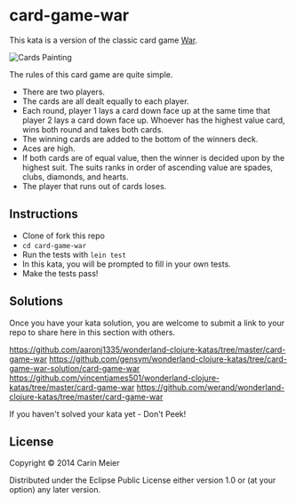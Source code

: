 # card-game-war

This kata is a version of the classic card game [War](http://en.wikipedia.org/wiki/War_%28card_game%29).  

![Cards Painting](/images/cardspainting.gif)


The rules of this card game are quite simple.

- There are two players.
- The cards are all dealt equally to each player.
- Each round, player 1 lays a card down face up at the same time that
  player 2 lays a card down face up.  Whoever has the highest value
  card, wins both round and takes both cards.
- The winning cards are added to the bottom of the winners deck.
- Aces are high.
- If both cards are of equal value, then the winner is decided upon by
  the highest suit.  The suits ranks in order of ascending value are
  spades, clubs, diamonds, and hearts.
- The player that runs out of cards loses.


## Instructions

- Clone of fork this repo
- `cd card-game-war`
- Run the tests with `lein test`
- In this kata, you will be prompted to fill in your own tests.
- Make the tests pass!

## Solutions

Once you have your kata solution, you are welcome to submit a link to your repo to share here in this section with others.

https://github.com/aaronj1335/wonderland-clojure-katas/tree/master/card-game-war
https://github.com/gensym/wonderland-clojure-katas/tree/card-game-war-solution/card-game-war
https://github.com/vincentjames501/wonderland-clojure-katas/tree/master/card-game-war
https://github.com/werand/wonderland-clojure-katas/tree/master/card-game-war

If you haven't solved your kata yet - Don't Peek!

## License

Copyright © 2014 Carin Meier

Distributed under the Eclipse Public License either version 1.0 or (at
your option) any later version.

